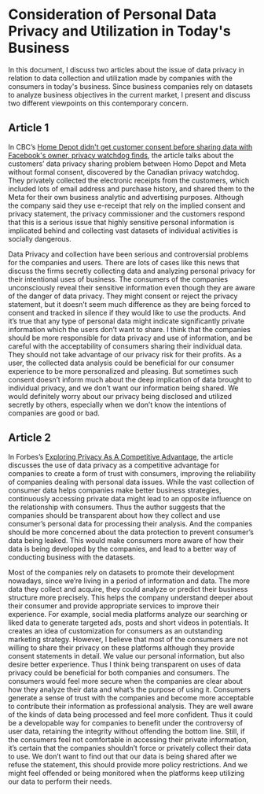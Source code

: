# Consideration of Personal Data Privacy and Utilization in Today's Business
In this document, I discuss two articles about the issue of data privacy in relation to data collection and utilization made by companies with the consumers in today's business. Since business companies rely on datasets to analyze business objectives in the current market, I present and discuss two different viewpoints on this contemporary concern. 

## Article 1
In CBC’s [Home Depot didn't get customer consent before sharing data with Facebook's owner, privacy watchdog finds](https://www.cbc.ca/news/politics/home-depot-privacy-commissioner-meta-1.6726668), the article talks about the customers’ data privacy sharing problem between Homo Depot and Meta without formal consent, discovered by the Canadian privacy watchdog. They privately collected the electronic receipts from the customers, which included lots of email address and purchase history, and shared them to the Meta for their own business analytic and advertising purposes. Although the company said they use e-receipt that rely on the implied consent and privacy statement, the privacy commissioner and the customers respond that this is a serious issue that highly sensitive personal information is implicated behind and collecting vast datasets of individual activities is socially dangerous.

Data Privacy and collection have been serious and controversial problems for the companies and users. There are lots of cases like this news that discuss the firms secretly collecting data and analyzing personal privacy for their intentional uses of business. The consumers of the companies unconsciously reveal their sensitive information even though they are aware of the danger of data privacy. They might consent or reject the privacy statement, but it doesn’t seem much difference as they are being forced to consent and tracked in silence if they would like to use the products. And it’s true that any type of personal data might indicate significantly private information which the users don’t want to share. I think that the companies should be more responsible for data privacy and use of information, and be careful with the acceptability of consumers sharing their individual data. They should not take advantage of our privacy risk for their profits. As a user, the collected data analysis could be beneficial for our consumer experience to be more personalized and pleasing. But sometimes such consent doesn’t inform much about the deep implication of data brought to individual privacy, and we don’t want our information being shared. We would definitely worry about our privacy being disclosed and utilized secretly by others, especially when we don’t know the intentions of companies are good or bad.

## Article 2
In Forbes’s [Exploring Privacy As A Competitive Advantage](https://www.forbes.com/sites/forbestechcouncil/2022/09/23/exploring-privacy-as-a-competitive-advantage/?sh=67444cfd47a1), the article discusses the use of data privacy as a competitive advantage for companies to create a form of trust with consumers, improving the reliability of companies dealing with personal data issues. While the vast collection of consumer data helps companies make better business strategies, continuously accessing private data might lead to an opposite influence on the relationship with consumers. Thus the author suggests that the companies should be transparent about how they collect and use consumer’s personal data for processing their analysis. And the companies should be more concerned about the data protection to prevent consumer’s data being leaked. This would make consumers more aware of how their data is being developed by the companies, and lead to a better way of conducting business with the datasets.

Most of the companies rely on datasets to promote their development nowadays, since we’re living in a period of information and data. The more data they collect and acquire, they could analyze or predict their business structure more precisely. This helps the company understand deeper about their consumer and provide appropriate services to improve their experience. For example, social media platforms analyze our searching or liked data to generate targeted ads, posts and short videos in potentials. It creates an idea of customization for consumers as an outstanding marketing strategy. However, I believe that most of the consumers are not willing to share their privacy on these platforms although they provide consent statements in detail. We value our personal information, but also desire better experience. Thus I think being transparent on uses of data privacy could be beneficial for both companies and consumers. The consumers would feel more secure when the companies are clear about how they analyze their data and what’s the purpose of using it. Consumers generate a sense of trust with the companies and become more acceptable to contribute their information as professional analysis. They are well aware of the kinds of data being processed and feel more confident. Thus it could be a developable way for companies to benefit under the controversy of user data, retaining the integrity without offending the bottom line. Still, if the consumers feel not comfortable in accessing their private information, it’s certain that the companies shouldn’t force or privately collect their data to use. We don’t want to find out that our data is being shared after we refuse the statement, this should provide more policy restrictions. And we might feel offended or being monitored when the platforms keep utilizing our data to perform their needs.